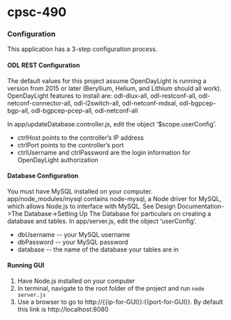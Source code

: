 # cpsc-490

### Configuration
This application has a 3-step configuration process. 

#### ODL REST Configuration
The default values for this project assume OpenDayLight is running a version from 2015 or later (Beryllium, Helium, and Lithium should all work). OpenDayLight features to install are: odl-dlux-all, odl-restconf-all, odl-netconf-connector-all, odl-l2switch-all, odl-netconf-mdsal, odl-bgpcep-bgp-all, odl-bgpcep-pcep-all, odl-netconf-all


In app/updateDatabase.controller.js, edit the object ‘$scope.userConfig’.
+ ctrlHost points to the controller’s IP address
+ ctrlPort points to the controller’s port
+ ctrlUsername and ctrlPassword are the login information for OpenDayLight authorization

#### Database Configuration
You must have MySQL installed on your computer. app/node\_modules/mysql contains node-mysql, a Node driver for MySQL, which allows Node.js to interface with MySQL. See Design Documentation->The Database->Setting Up The Database for particulars on creating a database and tables. In app/server.js, edit the object ‘userConfig’. 
+ dbUsername -- your MySQL username
+ dbPassword -- your MySQL password
+ database -- the name of the database your tables are in

#### Running GUI
1. Have Node.js installed on your computer
2. In terminal, navigate to the root folder of the project and run `node server.js` 
3. Use a browser to go to http://{{ip-for-GUI}}:{{port-for-GUI}}. By default this link is http://localhost:8080
